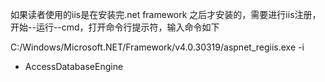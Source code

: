 如果读者使用的iis是在安装完.net framework 之后才安装的，需要进行iis注册，开始--运行--cmd，打开命令行提示符，输入命令如下

C:/Windows/Microsoft.NET/Framework/v4.0.30319/aspnet_regiis.exe -i

- AccessDatabaseEngine
